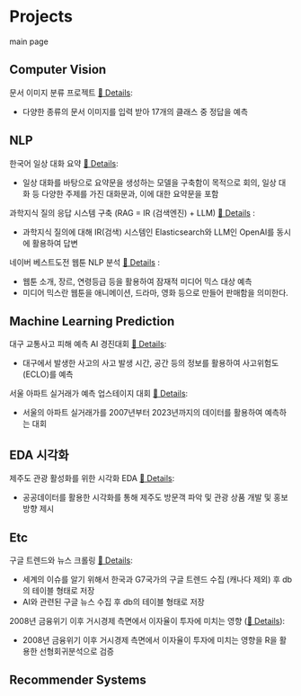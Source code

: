 # Projects  
main page 

## Computer Vision  
문서 이미지 분류 프로젝트 [🔗 Details](https://github.com/kthnineone/kthnineone/blob/main/project/cv_document_classify.md):   
+ 다양한 종류의 문서 이미지를 입력 받아 17개의 클래스 중 정답을 예측 

## NLP  
한국어 일상 대화 요약 [🔗 Details](https://github.com/kthnineone/kthnineone/blob/main/project/nlp_dialogue_summary.md):  
+ 일상 대화를 바탕으로 요약문을 생성하는 모델을 구축함이 목적으로 회의, 일상 대화 등 다양한 주제를 가진 대화문과, 이에 대한 요약문을 포함   

과학지식 질의 응답 시스템 구축 (RAG = IR (검색엔진) + LLM) [🔗 Details](https://github.com/kthnineone/kthnineone/blob/main/project/ir_science_rag.md) :  
+ 과학지식 질의에 대해 IR(검색) 시스템인 Elasticsearch와 LLM인 OpenAI를 동시에 활용하여 답변  

네이버 베스트도전 웹툰 NLP 분석 [🔗 Details](https://github.com/kthnineone/kthnineone/blob/main/project/naver_webtoon_nlp_analysis.md) :  
+ 웹툰 소개, 장르, 연령등급 등을 활용하여 잠재적 미디어 믹스 대상 예측  
+ 미디어 믹스란 웹툰을 애니메이션, 드라마, 영화 등으로 만들어 판매함을 의미한다.  


## Machine Learning Prediction  
대구 교통사고 피해 예측 AI 경진대회 [🔗 Details](https://github.com/kthnineone/kthnineone/blob/main/project/dacon_daegu_car_accident.md):  
+ 대구에서 발생한 사고의 사고 발생 시간, 공간 등의 정보를 활용하여 사고위험도(ECLO)를 예측  

서울 아파트 실거래가 예측 업스테이지 대회 [🔗 Details](https://github.com/kthnineone/kthnineone/blob/main/project/ml_apartment_price.md): 
+ 서울의 아파트 실거래가를 2007년부터 2023년까지의 데이터를 활용하여 예측하는 대회  


## EDA 시각화  
제주도 관광 활성화를 위한 시각화 EDA [🔗 Details](https://github.com/kthnineone/kthnineone/blob/main/project/jeju_eda.md):  
+ 공공데이터를 활용한 시각화를 통해 제주도 방문객 파악 및 관광 상품 개발 및 홍보 방향 제시  

## Etc   
구글 트렌드와 뉴스 크롤링 [🔗 Details](https://github.com/kthnineone/kthnineone/blob/main/project/google_trend_news_crawl.md):
+ 세계의 이슈를 알기 위해서 한국과 G7국가의 구글 트렌드 수집 (캐나다 제외) 후 db의 테이블 형태로 저장  
+ AI와 관련된 구글 뉴스 수집 후 db의 테이블 형태로 저장  

2008년 금융위기 이후 거시경제 측면에서 이자율이 투자에 미치는 영향 ([🔗 Details](https://github.com/kthnineone/kthnineone/blob/main/project/r_econometrics_macroeconomics.md)):  
+ 2008년 금융위기 이후 거시경제 측면에서 이자율이 투자에 미치는 영향을 R을 활용한 선형회귀분석으로 검증  

## Recommender Systems  




